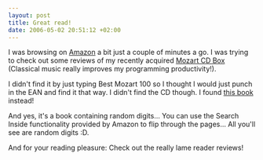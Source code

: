 ```yaml
--- 
layout: post
title: Great read!
date: 2006-05-02 20:51:12 +02:00
---
```

I was browsing on [Amazon](http://www.amazon.com "Amazon") a bit just a couple of minutes a go. I was trying to check out some reviews of my recently acquired [Mozart CD Box](http://emiclassics.com/phpNewSite/catalogue/tracklisting.php?search=true&tracklist=330381 "Best Mozart 100") (Classical music really improves my programming productivity!).

I didn't find it by just typing Best Mozart 100 so I thought I would just punch in the EAN and find it that way. I didn't find the CD though. I found [this book](http://www.amazon.com/gp/product/0833030477/ref=sib_rdr_dp/102-2115984-7920105?%5Fencoding=UTF8&me=ATVPDKIKX0DER&no=283155&st=books&n=283155 "Amazon.com: A Million Random Digits with 100,000 Normal Deviates (Paperback) ") instead!

And yes, it's a book containing random digits... You can use the Search Inside functionality provided by Amazon to flip through the pages... All you'll see are random digits :D.

And for your reading pleasure: Check out the really lame reader reviews!
